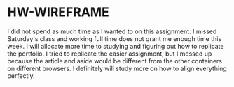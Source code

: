 # HW-WIREFRAME

I did not spend as much time as I wanted to on this assignment. I missed Saturday's class and working full time
does not grant me enough time this week. I will allocate more time to studying and figuring out how to replicate 
the portfolio. I tried to replicate the easier assignment, but I messed up because the article and aside would be different from the other containers on different browsers. I definitely will study more on how to align everything perfectly.
